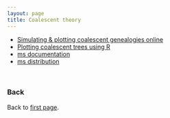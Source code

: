 ```yaml
---
layout: page
title: Coalescent theory
---
```


* [Simulating & plotting coalescent genealogies online](https://phytools.shinyapps.io/coalescent-plot/)
* [Plotting coalescent trees using R](Plot_coalescence_trees_with_R.md)
* [ms documentation](../data/msdoc.pdf)
* [ms distribution](../data/ms.zip)


<br/>

### Back

Back to [first page](../index.md).
